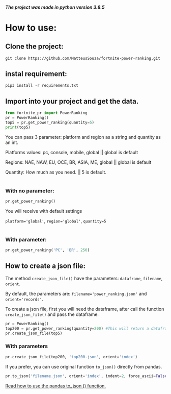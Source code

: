 ##### The project was made in python version 3.8.5

# How to use:

## Clone the project:

```shell
git clone https://github.com/MatteusSouza/fortnite-power-ranking.git

```

## instal requirement:

```shell
pip3 install -r requirements.txt

```

## Import into your project and get the data.

```python
from fortnite_pr import PowerRanking
pr = PowerRanking()
top5 = pr.get_power_ranking(quantity=5)
print(top5)

```

You can pass 3 parameter: platform and region as a string and quantity as an int.

Platforms values: pc, console, mobile, global || global is default

Regions: NAE, NAW, EU, OCE, BR, ASIA, ME, global || global is default

Quantity: How much as you need. || 5 is default.
<br><br>


### With no parameter:
```python
pr.get_power_ranking()
```

You will receive with default settings

`platform='global'`, `region='global'`, `quantity=5`
<br><br>

### With parameter:
```python
pr.get_power_ranking('PC', 'BR', 250)
```

## How to create a json file:

The method `create_json_file()` have the parameters: `dataframe`, `filename`, `orient`.

By default, the parameters are: `filename='power_ranking.json'` and `orient='records'`.

To create a json file, first you will need the dataframe, after call the function `create_json_file()` and pass the dataframe.

```python
pr = PowerRanking()
top200 = pr.get_power_ranking(quantity=200) #This will return a dataframe.
pr.create_json_file(top5)

```

### With parameters
```python
pr.create_json_file(top200, 'top200.json', orient='index')

```

If you prefer, you can use original function `to_json()` directly from pandas.

```python
pr.to_json('filename.json', orient='index', indent=2, force_ascii=False)
```
[Read how to use the pandas to_json () function.](https://pandas.pydata.org/docs/reference/api/pandas.DataFrame.to_json.html)
